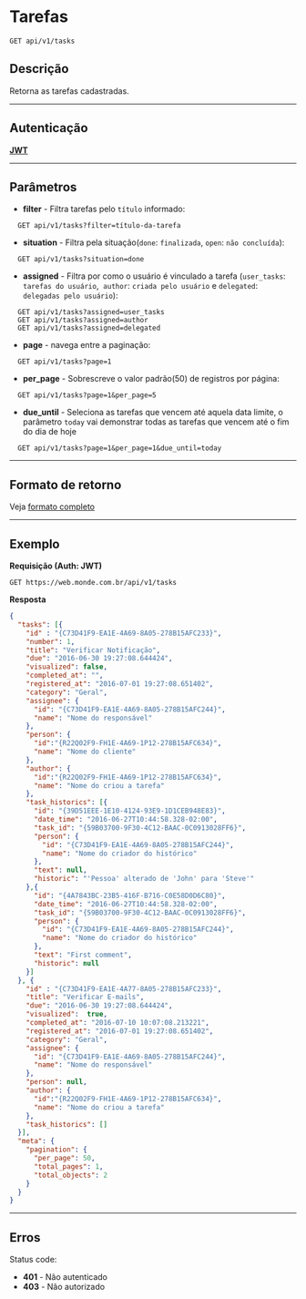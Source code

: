 # Tarefas

    GET api/v1/tasks

## Descrição
Retorna as tarefas cadastradas.

***

## Autenticação
**[JWT](../authentication/POST_auth_token.md)**

***

## Parâmetros

  - **filter** - Filtra tarefas pelo `título` informado:

  ```
    GET api/v1/tasks?filter=título-da-tarefa
  ```

  - **situation** - Filtra pela situação(`done`: `finalizada`, `open`: `não concluída`):

  ```
    GET api/v1/tasks?situation=done
  ```

  - **assigned** - Filtra por como o usuário é vinculado a tarefa (`user_tasks`: `tarefas do usuário`,
  `author`: `criada pelo usuário` e `delegated`: `delegadas pelo usuário`):
  
  ```
    GET api/v1/tasks?assigned=user_tasks
    GET api/v1/tasks?assigned=author
    GET api/v1/tasks?assigned=delegated
  ```

  - **page** - navega entre a paginação:

  ```
    GET api/v1/tasks?page=1
  ```

  - **per_page** - Sobrescreve o valor padrão(50) de registros por página:

  ```
    GET api/v1/tasks?page=1&per_page=5
  ```

  - **due_until** - Seleciona as tarefas que vencem até aquela data limite, o parâmetro `today` vai demonstrar todas as tarefas que vencem até o fim do dia de hoje

  ```
    GET api/v1/tasks?page=1&per_page=1&due_until=today
  ```

***

## Formato de retorno

  Veja [formato completo](../full_format.md#tarefas)

***

## Exemplo
  **Requisição (Auth: JWT)**

    GET https://web.monde.com.br/api/v1/tasks

  **Resposta**
``` json
{
  "tasks": [{
    "id" : "{C73D41F9-EA1E-4A69-8A05-278B15AFC233}",
    "number": 1,
    "title": "Verificar Notificação",
    "due": "2016-06-30 19:27:08.644424",
    "visualized": false,
    "completed_at": "",
    "registered_at": "2016-07-01 19:27:08.651402",
    "category": "Geral",
    "assignee": {
      "id": "{C73D41F9-EA1E-4A69-8A05-278B15AFC244}",
      "name": "Nome do responsável"
    },
    "person": {
      "id":"{R22Q02F9-FH1E-4A69-1P12-278B15AFC634}",
      "name": "Nome do cliente"
    },
    "author": {
      "id":"{R22Q02F9-FH1E-4A69-1P12-278B15AFC634}",
      "name": "Nome do criou a tarefa"
    },
    "task_historics": [{
      "id": "{39D51EEE-1E10-4124-93E9-1D1CEB948E83}",
      "date_time": "2016-06-27T10:44:58.328-02:00",
      "task_id": "{59B03700-9F30-4C12-BAAC-0C0913028FF6}",
      "person": {
        "id": "{C73D41F9-EA1E-4A69-8A05-278B15AFC244}",
        "name": "Nome do criador do histórico"
      },
      "text": null,
      "historic": "'Pessoa' alterado de 'John' para 'Steve'"
    },{
      "id": "{4A7843BC-23B5-416F-B716-C0E58D0D6C80}",
      "date_time": "2016-06-27T10:44:58.328-02:00",
      "task_id": "{59B03700-9F30-4C12-BAAC-0C0913028FF6}",
      "person": {
        "id": "{C73D41F9-EA1E-4A69-8A05-278B15AFC244}",
        "name": "Nome do criador do histórico"
      },
      "text": "First comment",
      "historic": null
    }]
  }, {
    "id" : "{C73D41F9-EA1E-4A77-8A05-278B15AFC233}",
    "title": "Verificar E-mails",
    "due": "2016-06-30 19:27:08.644424",
    "visualized":  true,
    "completed_at": "2016-07-10 10:07:08.213221",
    "registered_at": "2016-07-01 19:27:08.651402",
    "category": "Geral",
    "assignee": {
      "id": "{C73D41F9-EA1E-4A69-8A05-278B15AFC244}",
      "name": "Nome do responsável"
    },
    "person": null,
    "author": {
      "id":"{R22Q02F9-FH1E-4A69-1P12-278B15AFC634}",
      "name": "Nome do criou a tarefa"
    },
    "task_historics": []
  }],
  "meta": {
    "pagination": {
      "per_page": 50,
      "total_pages": 1,
      "total_objects": 2
    }
  }
}
```

***

## Erros
  Status code:
  - **401** - Não autenticado
  - **403** - Não autorizado
